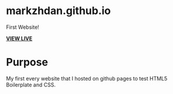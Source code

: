 # markzhdan.github.io
First Website!


[**VIEW LIVE**](http://markzhdan.github.io/)

# Purpose
My first every website that I hosted on github pages to test HTML5 Boilerplate and CSS.
